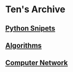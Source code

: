 # Ten's Archive

## [Python Snipets](./snippets.md)  

## [Algorithms](./algorithms.md)  

## [Computer Network](./network.md)  

<!-- CS -->
<!-- OS -->